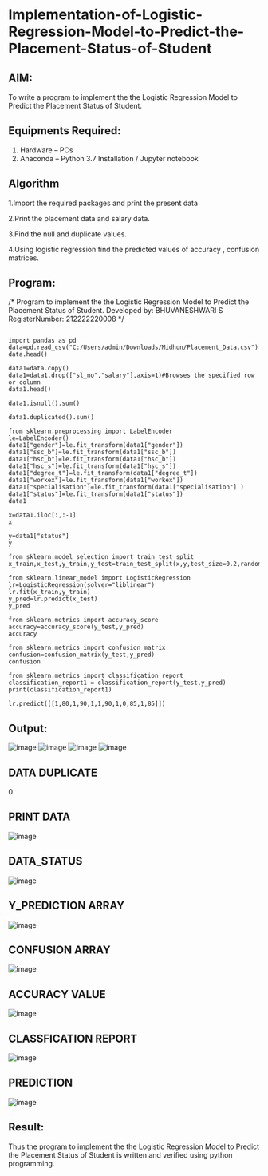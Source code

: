 # Implementation-of-Logistic-Regression-Model-to-Predict-the-Placement-Status-of-Student

## AIM:
To write a program to implement the the Logistic Regression Model to Predict the Placement Status of Student.

## Equipments Required:
1. Hardware – PCs
2. Anaconda – Python 3.7 Installation / Jupyter notebook

## Algorithm

1.Import the required packages and print the present data

2.Print the placement data and salary data.

3.Find the null and duplicate values.

4.Using logistic regression find the predicted values of accuracy , confusion matrices.  


## Program:

/*
Program to implement the the Logistic Regression Model to Predict the Placement Status of Student.
Developed by: BHUVANESHWARI S
RegisterNumber: 212222220008
*/

```

import pandas as pd
data=pd.read_csv("C:/Users/admin/Downloads/Midhun/Placement_Data.csv")
data.head()

data1=data.copy()
data1=data1.drop(["sl_no","salary"],axis=1)#Browses the specified row or column
data1.head()

data1.isnull().sum()

data1.duplicated().sum()

from sklearn.preprocessing import LabelEncoder
le=LabelEncoder()
data1["gender"]=le.fit_transform(data1["gender"])
data1["ssc_b"]=le.fit_transform(data1["ssc_b"])
data1["hsc_b"]=le.fit_transform(data1["hsc_b"])
data1["hsc_s"]=le.fit_transform(data1["hsc_s"])
data1["degree_t"]=le.fit_transform(data1["degree_t"])
data1["workex"]=le.fit_transform(data1["workex"])
data1["specialisation"]=le.fit_transform(data1["specialisation"] )     
data1["status"]=le.fit_transform(data1["status"])
data1 

x=data1.iloc[:,:-1]
x

y=data1["status"]
y

from sklearn.model_selection import train_test_split
x_train,x_test,y_train,y_test=train_test_split(x,y,test_size=0.2,random_state=0)

from sklearn.linear_model import LogisticRegression
lr=LogisticRegression(solver="liblinear")
lr.fit(x_train,y_train)
y_pred=lr.predict(x_test)
y_pred

from sklearn.metrics import accuracy_score
accuracy=accuracy_score(y_test,y_pred)
accuracy

from sklearn.metrics import confusion_matrix
confusion=confusion_matrix(y_test,y_pred)
confusion

from sklearn.metrics import classification_report
classification_report1 = classification_report(y_test,y_pred)
print(classification_report1)

lr.predict([[1,80,1,90,1,1,90,1,0,85,1,85]])

```
## Output:
![image](https://github.com/user-attachments/assets/bfe9341a-1a66-4cfa-b949-8457e963781e)
![image](https://github.com/user-attachments/assets/9effdc30-4f61-4ac0-84b2-ce8a6947529c)
![image](https://github.com/user-attachments/assets/dac0dbdd-a488-4b5d-bd94-d2ee0d943d9e)
![image](https://github.com/user-attachments/assets/427ad35e-a860-4942-a54a-2ea322f0f6cc)







## DATA DUPLICATE
0
## PRINT DATA
![image](https://github.com/user-attachments/assets/3ea34f57-3806-4dcf-98bf-dcdc68a3a86c)

## DATA_STATUS
![image](https://github.com/user-attachments/assets/55bacee3-58d1-4282-b6ce-c4df191fca11)

## Y_PREDICTION ARRAY
![image](https://github.com/user-attachments/assets/7d8a3ce4-7332-4778-a52f-85d6bb37dd64)

## CONFUSION ARRAY
![image](https://github.com/user-attachments/assets/21e25e9c-6f1f-4af4-8fe2-e7cc0bfaf81b)

## ACCURACY VALUE
![image](https://github.com/user-attachments/assets/4172dd68-7c6b-49b8-bab0-7b73f4b689fc)

## CLASSFICATION REPORT
![image](https://github.com/user-attachments/assets/aff44d1f-bc16-4fb7-9eb5-3af20f1fedbe)

## PREDICTION

![image](https://github.com/user-attachments/assets/1864c7d0-ae62-40ac-b460-4cc1cd7df6a5)

## Result:
Thus the program to implement the the Logistic Regression Model to Predict the Placement Status of Student is written and verified using python programming.
